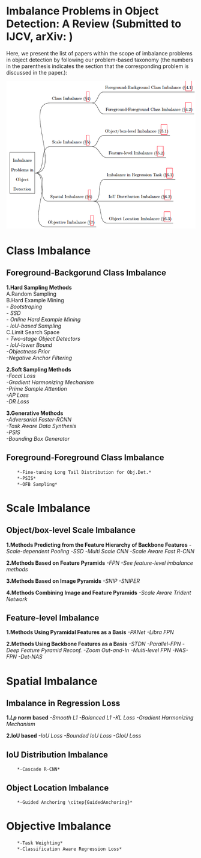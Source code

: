 # Imbalance Problems in Object Detection: A Review (Submitted to IJCV, arXiv: )

Here, we present the list of papers within the scope of imbalance problems in object detection by following our problem-based taxonomy (the numbers in the parenthesis indicates the section that the corresponding problem is discussed in the paper.):

![ProblemTaxonomy](assets/taxonomy.png)

# Class Imbalance

## Foreground-Backgorund Class Imbalance

**1.Hard Sampling Methods**  
    A.Random Sampling  
    B.Hard Example Mining  
        - *Bootstraping*  
        - *SSD*  
        - *Online Hard Example Mining*  
        - *IoU-based Sampling*  
    C.Limit Search Space  
        - *Two-stage Object Detectors*  
        - *IoU-lower Bound*  
        *-Objectness Prior*  
        *-Negative Anchor Filtering*  

**2.Soft Sampling Methods**  
        *-Focal Loss*  
        *-Gradient Harmonizing Mechanism*  
        *-Prime Sample Attention*  
        *-AP Loss*  
        *-DR Loss*  

**3.Generative Methods**  
        *-Adversarial Faster-RCNN*  
        *-Task Aware Data Synthesis*  
        *-PSIS*  
        *-Bounding Box Generator*  

## Foreground-Foreground Class Imbalance  
        *-Fine-tuning Long Tail Distribution for Obj.Det.*  
        *-PSIS*  
        *-OFB Sampling*

# Scale Imbalance

## Object/box-level Scale Imbalance

**1.Methods Predicting from the Feature Hierarchy of Backbone Features**
		*-Scale-dependent Pooling*
        *-SSD*
        *-Multi Scale CNN*
        *-Scale Aware Fast R-CNN*

**2.Methods Based on Feature Pyramids**
        *-FPN*
        *-See feature-level imbalance methods*

**3.Methods Based on Image Pyramids**
        *-SNIP*
        *-SNIPER*

**4.Methods Combining Image and Feature Pyramids**
        *-Scale Aware Trident Network*

## Feature-level Imbalance
**1.Methods Using Pyramidal Features as a Basis**
		*-PANet*
        *-Libra FPN*

**2.Methods Using Backbone Features as a Basis**
		*-STDN*
        *-Parallel-FPN*
        *-Deep Feature Pyramid Reconf.*
        *-Zoom Out-and-In*
        *-Multi-level FPN*
        *-NAS-FPN*
        *-Det-NAS*

# Spatial Imbalance

## Imbalance in Regression Loss
**1.$Lp$ norm based**
    	*-Smooth L1*
        *-Balanced L1*
        *-KL Loss*
        *-Gradient Harmonizing Mechanism*

**2.IoU based**
		*-IoU Loss*
        *-Bounded IoU Loss*
        *-GIoU Loss*
       
## IoU Distribution Imbalance
		*-Cascade R-CNN*

## Object Location Imbalance
		*-Guided Anchoring \citep{GuidedAnchoring}*

# Objective Imbalance
       
		*-Task Weighting*
		*-Classification Aware Regression Loss*
		
